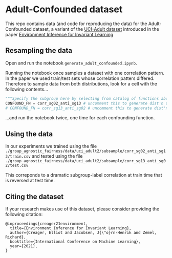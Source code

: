 # Adult-Confounded dataset
This repo contains data (and code for reproducing the data) for the
Adult-Confounded dataset, a variant of the [UCI-Adult dataset](https://archive.ics.uci.edu/ml/datasets/adult)
introduced in the paper [Environment Inference for Invariant Learning](https://arxiv.org/abs/2010.07249)

## Resampling the data
Open and run the notebook `generate_adult_confounded.ipynb`.

Running the notebook once samples a dataset with one correlation pattern.
In the paper we used train/test sets whose correlation patters differed.
Therefore to sample data from both distributions, look for a cell with the
following contents...
```python
"""Specify the subgroup here by selecting from catalog of functions above."""
CONFOUND_FN = corr_sg02_anti_sg13 # uncomment this to generate dist'n used for training
# CONFOUND_FN = corr_sg13_anti_sg02 # uncomment this to generate dist'n used for testing
```
...and run the notebook twice, one time for each confounding function.

## Using the data
In our experiments we trained using the file
`./group_agnostic_fairness/data/uci_adult2/subsample/corr_sg02_anti_sg13/train.csv`
and tested using the file
`./group_agnostic_fairness/data/uci_adult2/subsample/corr_sg13_anti_sg02/test.csv`

This correponds to a dramatic subgroup-label correlation at train time that is reversed at test time.

## Citing the dataset
If your research makes use of this dataset, please consider providing the following citation:
```
@inproceedings{creager21environment,
  title={Environment Inference for Invariant Learning},
  author={Creager, Elliot and Jacobsen, J{\"o}rn-Henrik and Zemel, Richard},
  booktitle={International Conference on Machine Learning},
  year={2021},
}
```
